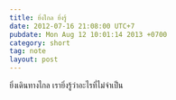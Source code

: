 ```yaml
---
title: ยิ่งไกล ยิ่งรู้
date: 2012-07-16 21:08:00 UTC+7
pubdate: Mon Aug 12 10:01:14 2013 +0700
category: short
tag: note
layout: post
---
```


ยิ่งเดินทางไกล เรายิ่งรู้ว่าอะไรที่ไม่จำเป็น
